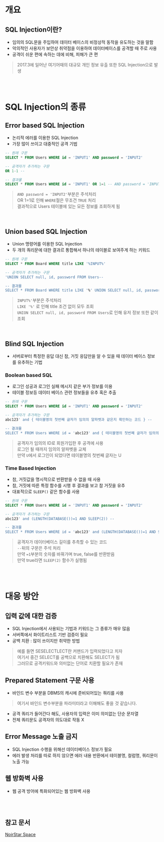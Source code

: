 # 개요

## SQL Injection이란?
- 임의의 SQL문을 주입하여 데이터 베이스의 비정상적 동작을 유도하는 것을 말함
- 악의적인 사용자가 보안상 취약점을 이용하여 데이터베이스를 공격할 때 주로 사용
- 공격이 쉬운 편에 속하는 데에 비해, 피해가 큰 편
>2017.3에 일어난 여기어때의 대규모 개인 정보 유출 또한 SQL Injection으로 발생

<br><br>

# SQL Injection의 종류

## Error based SQL Injection
- 논리적 에러를 이용한 SQL Injection
- 가장 많이 쓰이고 대중적인 공격 기법
```SQL
-- 원래 구문
SELECT * FROM Users WHERE id = 'INPUT1' AND password = 'INPUT2'

-- 공격자가 추가하는 구문
OR 1-1 --

-- 결과물
SELECT * FROM Users WHERE id = 'INPUT1' OR 1=1 -- AND password = 'INPUT2'
```
>`AND password = 'INPUT2'`부분은 주석처리  
>OR 1=1로 인해 `WHERE`절은 무조건 `TRUE` 처리  
>결과적으로 Users 테이블에 있는 모든 정보를 조회하게 됨
<br>

## Union based SQL Injection
- Union 명령어를 이용한 SQL Injection
- 두 개의 쿼리문에 대한 결과르 통합해서 하나의 테이블로 보여주게 하는 키워드
```SQL
-- 원래 구문
SELECT * FROM Board WHERE title LIKE '%INPUT%'

-- 공격자가 추가하는 구문
'UNION SELECT null, id, password FROM Users-- 

-- 결과물
SELECT * FROM Board WHERE title LIKE '%' UNION SELECT null, id, password FROM Users -- INPUT%'
```
>`INPUT%'`부분은 주석처리  
>`LIKE '%'` 로 인해 title 조건 없이 모두 조회  
>`UNION SELECT null, id, password FROM Users`로 인해 유저 정보 또한 같이 조회
<br>

## Blind SQL Injection
- 서버로부터 특정한 응답 대신 참, 거짓 응답만을 알 수 있을 때 데이터 베이스 정보를 유추하는 기법

### Boolean based SQL
- 로그인 성공과 로그인 실패 메시지 같은 부가 정보를 이용
- 테이블 정보등 데이터 베이스 관련 정보들을 유추 혹은 추출
```SQL
-- 원래 구문
SELECT * FROM Users WHERE id = 'INPUT1' AND password = 'INPUT2'

-- 공격자가 추가하는 구문 
abc123' and { 테이블명의 첫번째 글자가 임의의 알파벳과 같은지 확인하는 코드 } -- 

-- 결과물
SELECT * FROM Users WHERE id = 'abc123' and { 테이블명의 첫번째 글자가 임의의 알파벳과 같은지 확인하는 코드 } -- INPUT1' AND password = 'INPUT2'
```
>공격자가 임의의 ID로 회원가입한 후 공격에 사용  
>로그인 될 때까지 임의의 알파벳을 교체  
>만약 `U`에서 로그인이 되었다면 테이블명의 첫번째 글자는 U

### Time Based Injection
- 참, 거짓값을 명시적으로 반환받을 수 없을 때 사용
- 참, 거짓에 따른 특정 함수를 시행 후 결과를 보고 참 거짓을 유추
- 대표적으로 `SLEEP()` 같은 함수를 사용
```SQL
-- 원래 구문
SELECT * FROM Users WHERE id = 'INPUT1' AND password = 'INPUT2'

-- 공격자가 추가하는 구문 
abc123' and (LENGTH(DATABASE())=1 AND SLEEP(2)) --

-- 결과물
SELECT * FROM Users WHERE id = 'abc123' and (LENGTH(DATABASE())=1 AND SLEEP(2)) -- INPUT1' AND password = 'INPUT2'
```
>공격자가 데이터베이스 길이를 추측할 수 있는 코드  
>`--`뒤의 구문은 주석 처리  
>만약 `=1`부분의 숫자를 바꿔가며 true, false를 반환받음  
>만약 true라면 `SLEEP(2)` 함수가 실행됨

<br><br>

# 대응 방안

## 입력 값에 대한 검증
- SQL Injection에서 사용되는 기법과 키워드는 그 종류가 매우 많음
- 서버쪽에서 화이트리스트 기반 검증이 필요
- 공백 치환 : 많이 쓰이지만 취약한 방법
>예를 들면 SESELECTLECT란 커맨드가 입력되었다고 치자  
>여기서 중간 SELECT를 공백으로 치환해도 SELECT가 됨  
>그러므로 공격키워드와 의미없는 단어로 치환할 필요가 존재

## Prepared Statement 구문 사용
- 바인드 변수 부분을 DBMS의 캐시에 준비되어있는 쿼리를 사용
>여기서 바인드 변수부분을 파라미터라고 이해해도 좋을 것 같습니다.
- 공격 쿼리가 들어간다 해도, 사용자의 입력은 이미 의미없는 단순 문자열
- 전체 쿼리문도 공격자의 의도대로 작동 X

## Error Message 노출 금지
- SQL Injection 수행을 위해선 데이터베이스 정보가 필요
- 에러 발생 처리를 따로 하지 않으면 에러 내용 반환에서 테이블명, 컬럼명, 쿼리문이 노출 가능

## 웹 방화벽 사용
- 웹 공격 방어에 특화되어있는 웹 방화벽 사용

<br><br>

## 참고 문서
[NoirStar Space](https://noirstar.tistory.com/264)
